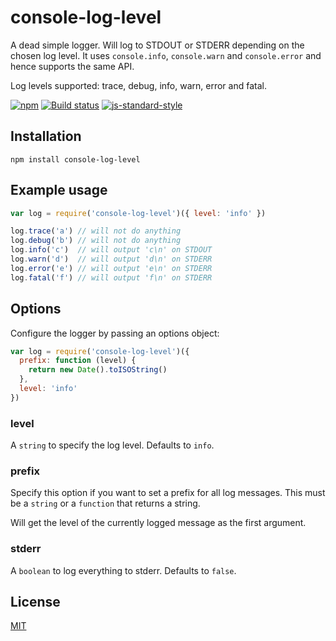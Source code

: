 # console-log-level

A dead simple logger. Will log to STDOUT or STDERR depending on the
chosen log level. It uses `console.info`, `console.warn` and
`console.error` and hence supports the same API.

Log levels supported: trace, debug, info, warn, error and fatal.

[![npm](https://img.shields.io/npm/v/console-log-level.svg)](https://www.npmjs.com/package/console-log-level)
[![Build status](https://travis-ci.org/watson/console-log-level.svg?branch=master)](https://travis-ci.org/watson/console-log-level)
[![js-standard-style](https://img.shields.io/badge/code%20style-standard-brightgreen.svg?style=flat)](https://github.com/feross/standard)

## Installation

```
npm install console-log-level
```

## Example usage

```js
var log = require('console-log-level')({ level: 'info' })

log.trace('a') // will not do anything
log.debug('b') // will not do anything
log.info('c')  // will output 'c\n' on STDOUT
log.warn('d')  // will output 'd\n' on STDERR
log.error('e') // will output 'e\n' on STDERR
log.fatal('f') // will output 'f\n' on STDERR
```

## Options

Configure the logger by passing an options object:

```js
var log = require('console-log-level')({
  prefix: function (level) {
    return new Date().toISOString()
  },
  level: 'info'
})
```

### level

A `string` to specify the log level. Defaults to `info`.

### prefix

Specify this option if you want to set a prefix for all log messages.
This must be a `string` or a `function` that returns a string.

Will get the level of the currently logged message as the first
argument.

### stderr

A `boolean` to log everything to stderr. Defaults to `false`.

## License

[MIT](LICENSE)
